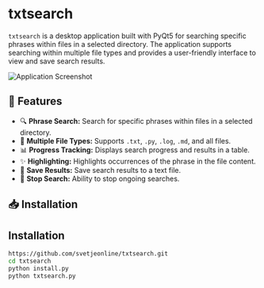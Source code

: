 # txtsearch

`txtsearch` is a desktop application built with PyQt5 for searching specific phrases within files in a selected directory. The application supports searching within multiple file types and provides a user-friendly interface to view and save search results.

![Application Screenshot](screenshot.png)

## 🚀 Features

- 🔍 **Phrase Search:** Search for specific phrases within files in a selected directory.
- 📂 **Multiple File Types:** Supports `.txt`, `.py`, `.log`, `.md`, and all files.
- 📊 **Progress Tracking:** Displays search progress and results in a table.
- ✨ **Highlighting:** Highlights occurrences of the phrase in the file content.
- 💾 **Save Results:** Save search results to a text file.
- 🛑 **Stop Search:** Ability to stop ongoing searches.

## 📥 Installation

## Installation



```bash
https://github.com/svetjeonline/txtsearch.git
cd txtsearch
python install.py
python txtsearch.py

